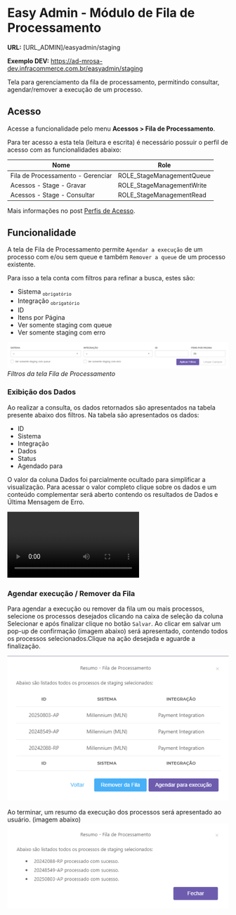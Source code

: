 # Easy Admin - Módulo de Fila de Processamento


**URL:** [URL_ADMIN]/easyadmin/staging

**Exemplo DEV:** https://ad-mrosa-dev.infracommerce.com.br/easyadmin/staging

Tela para gerenciamento da fila de processamento, permitindo consultar, agendar/remover a execução de um processo.

## Acesso

Acesse a funcionalidade pelo menu **Acessos > Fila de Processamento**.

Para ter acesso a esta tela (leitura e escrita) é necessário possuir o perfil de acesso com as funcionalidades abaixo:

| Nome | Role | 
| ---- | ---- |
| Fila de Processamento - Gerenciar | ROLE_StageManagementQueue |
| Acessos - Stage - Gravar| ROLE_StageManagementWrite |
| Acessos - Stage - Consultar| ROLE_StageManagementRead |

Mais informações no post [Perfis de Acesso](http://infrapedia.infracommerce.com.br/shop/guia-infrashop/configuracao-de-funcionalidades/perfis-de-acesso/).

## Funcionalidade

A tela de Fila de Processamento permite `Agendar a execução` de um processo com e/ou sem queue e também `Remover a queue` de um processo existente.

Para isso a tela conta com filtros para refinar a busca, estes são:

- Sistema <sub>`obrigatório`</sub>
- Integração <sub>`obrigatório`</sub>
- ID
- Itens por Página
- Ver somente staging com queue
- Ver somente staging com erro

![Filtros da tela de Fila de Processamento](img/staging-1.png)
*Filtros da tela Fila de Processamento*

### Exibição dos Dados

Ao realizar a consulta, os dados retornados são apresentados na tabela presente abaixo dos filtros.
Na tabela são apresentados os dados:

- ID
- Sistema
- Integração
- Dados
- Status
- Agendado para

O valor da coluna Dados foi parcialmente ocultado para simplificar a visualização. Para acessar o valor completo clique sobre os dados e um conteúdo complementar será aberto contendo os resultados de Dados e Última Mensagem de Erro.

![Conteúdo complementar](img/staging-2.mp4)

### Agendar execução / Remover da Fila

Para agendar a execução ou remover da fila um ou mais processos, selecione os processos desejados clicando na caixa de seleção da coluna Selecionar e após finalizar clique no botão `Salvar`. 
Ao clicar em salvar um pop-up de confirmação (imagem abaixo) será apresentado, contendo todos os processos selecionados.Clique na ação desejada e aguarde a finalização.

![Resumo - Fila de Processamento](img/staging-3.png)

Ao terminar, um resumo da execução dos processos será apresentado ao usuário. (imagem abaixo)
![Resumo - Fila de Processamento](img/staging-4.png)
